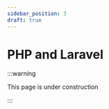```yaml
---
sidebar_position: 3
draft: true
---
```


# PHP and Laravel

:::warning

This page is under construction

:::